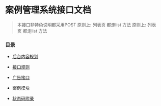 

# 案例管理系统接口文档

> 本接口非特色说明都采用POST
> 原则上: 列表页 都走list  方法
> 原则上: 列表页 都走list  方法

### __目录__

+ [后台内容规划](/doc/case/api/doc0.md#后台内容规划)

+ [接口规则](/doc/api/doc.md#接口约定)

+ [广告接口](/doc/api/ads.md#接口约定)

+ [案例模块](/doc/api/act.md#案例模块)

+ [状态码附录](/doc/api/status.md#状态码)
